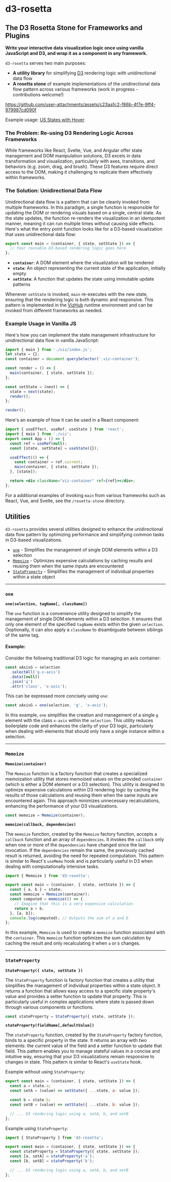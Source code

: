 # d3-rosetta

## The D3 Rosetta Stone for Frameworks and Plugins

**Write your interactive data visualization logic once using vanilla JavaScript and D3, and wrap it as a component in any framework.**

`d3-rosetta` serves two main purposes:

- **A utility library** for simplifying [D3](https://d3js.org/) rendering logic with unidirectional data flow
- **A rosetta stone** of example implementations of the unidirectional data flow pattern across various frameworks (work in progress - contributions welcome!)

https://github.com/user-attachments/assets/c23aa1c2-f86b-4f7e-9ff4-979987cd090f

Example usage: [US States with Hover](https://vizhub.com/curran/us-states-with-hover?edit=files&file=index.js)

### The Problem: Re-using D3 Rendering Logic Across Frameworks

While frameworks like React, Svelte, Vue, and Angular offer state management and DOM manipulation solutions, D3 excels in data transformation and visualization, particularly with axes, transitions, and behaviors (e.g. zoom, drag, and brush). These D3 features require direct access to the DOM, making it challenging to replicate them effectively within frameworks.

### The Solution: Unidirectional Data Flow

Unidirectional data flow is a pattern that can be cleanly invoked from multiple frameworks. In this paradigm, a single function is responsible for updating the DOM or rendering visuals based on a single, central state. As the state updates, the function re-renders the visualization in an idempotent manner, meaning it can run multiple times without causing side effects. Here's what the entry point function looks like for a D3-based visualization that uses unidirectional data flow:

```js
export const main = (container, { state, setState }) => {
  // Your reusable D3-based rendering logic goes here
};
```

- **`container`**: A DOM element where the visualization will be rendered
- **`state`**: An object representing the current state of the application, initially empty
- **`setState`**: A function that updates the state using immutable update patterns

Whenever `setState` is invoked, `main` re-executes with the new state, ensuring that the rendering logic is both dynamic and responsive. This pattern is implemented in the [VizHub](https://vizhub.com/) runtime environment and can be invoked from different frameworks as needed.

### Example Usage in Vanilla JS

Here's how you can implement the state management infrastructure for unidirectional data flow in vanilla JavaScript:

```js
import { main } from './viz/index.js';
let state = {};
const container = document.querySelector('.viz-container');

const render = () => {
  main(container, { state, setState });
};

const setState = (next) => {
  state = next(state);
  render();
};

render();
```

Here's an example of how it can be used in a React component:

```jsx
import { useEffect, useRef, useState } from 'react';
import { main } from './viz';
export const App = () => {
  const ref = useRef(null);
  const [state, setState] = useState({});

  useEffect(() => {
    const container = ref.current;
    main(container, { state, setState });
  }, [state]);

  return <div className="viz-container" ref={ref}></div>;
};
```

For a additional examples of invoking `main` from various frameworks such as React, Vue, and Svelte, see the `/rosetta-stone` directory.

## Utilities

`d3-rosetta` provides several utilities designed to enhance the unidirectional data flow pattern by optimizing performance and simplifying common tasks in D3-based visualizations.

- [`one`](#one) - Simplifies the management of single DOM elements within a D3 selection
- [`Memoize`](#Memoize) - Optimizes expensive calculations by caching results and reusing them when the same inputs are encountered
- [`StateProperty`](#StateProperty) - Simplifies the management of individual properties within a state object

---

### `one`

**`one(selection, tagName[, className])`**

The `one` function is a convenience utility designed to simplify the management of single DOM elements within a D3 selection. It ensures that only one element of the specified `tagName` exists within the given `selection`. Ooptionally, it can also apply a `className` to disambiguate between siblings of the same tag.

#### Example:

Consider the following traditional D3 logic for managing an axis container:

```js
const xAxisG = selection
  .selectAll('g.x-axis')
  .data([null])
  .join('g')
  .attr('class', 'x-axis');
```

This can be expressed more concisely using `one`:

```js
const xAxisG = one(selection, 'g', 'x-axis');
```

In this example, `one` simplifies the creation and management of a single `g` element with the class `x-axis` within the `selection`. This utility reduces boilerplate code and enhances the clarity of your D3 logic, particularly when dealing with elements that should only have a single instance within a selection.

---

### `Memoize`

**`Memoize(container)`**

The `Memoize` function is a factory function that creates a specialized memoization utility that stores memoized values on the provided `container` (which is either a DOM element or a D3 selection). This utility is designed to optimize expensive calculations within D3 rendering logic by caching the results of those calculations and reusing them when the same inputs are encountered again. This approach minimizes unnecessary recalculations, enhancing the performance of your D3 visualizations.

```js
const memoize = Memoize(container);
```

**`memoize(callback, dependencies)`**

The `memoize` function, created by the `Memoize` factory function, accepts a `callback` function and an array of `dependencies`. It invokes the `callback` only when one or more of the `dependencies` have changed since the last invocation. If the `dependencies` remain the same, the previously cached result is returned, avoiding the need for repeated computation. This pattern is similar to React's `useMemo` hook and is particularly useful in D3 when dealing with computationally intensive tasks.

```js
import { Memoize } from 'd3-rosetta';

export const main = (container, { state, setState }) => {
  const { a, b } = state;
  const memoize = Memoize(container);
  const computed = memoize(() => {
    // Imagine that this is a very expensive calculation
    return a + b;
  }, [a, b]);
  console.log(computed); // Outputs the sum of a and b
};
```

In this example, `Memoize` is used to create a `memoize` function associated with the `container`. This `memoize` function optimizes the sum calculation by caching the result and only recalculating it when `a` or `b` changes.

---

### `StateProperty`

**`StateProperty({ state, setState })`**

The `StateProperty` function is factory function that creates a utility that simplifies the management of individual properties within a state object. It returns a function that allows easy access to a specific state property's value and provides a setter function to update that property. This is particularly useful in complex applications where state is passed down through various components or functions.

```js
const stateProperty = StateProperty({ state, setState });
```

**`stateProperty(fieldName[,defaultValue])`**

The `stateProperty` function, created by the `StateProperty` factory function, binds to a specific property in the state. It returns an array with two elements: the current value of the field and a setter function to update that field. This pattern enables you to manage stateful values in a concise and intuitive way, ensuring that your D3 visualizations remain responsive to changes in state. This pattern is similar to React's `useState` hook.

Example without using `StateProperty`:

```js
export const main = (container, { state, setState }) => {
  const a = state.a;
  const setA = (value) => setState({ ...state, a: value });

  const b = state.b;
  const setB = (value) => setState({ ...state, b: value });

  // ... D3 rendering logic using a, setA, b, and setB
};
```

Example using `StateProperty`:

```js
import { StateProperty } from 'd3-rosetta';

export const main = (container, { state, setState }) => {
  const stateProperty = StateProperty({ state, setState });
  const [a, setA] = stateProperty('a');
  const [b, setB] = stateProperty('b');

  // ... D3 rendering logic using a, setA, b, and setB
};
```
